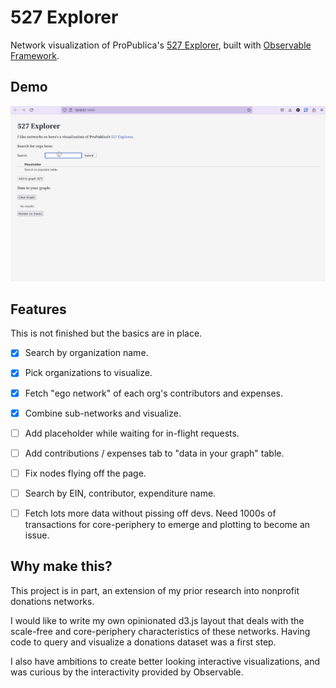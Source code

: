 # 527 Explorer

Network visualization of ProPublica's [527 Explorer](https://projects.propublica.org/527-explorer/), built with [Observable Framework](https://observablehq.com/platform/framework).

## Demo

![Demo](527-explorer.gif)

## Features

This is not finished but the basics are in place.
- [x] Search by organization name.
- [x] Pick organizations to visualize.
- [x] Fetch "ego network" of each org's contributors and expenses.
- [x] Combine sub-networks and visualize.
- [ ] Add placeholder while waiting for in-flight requests.
- [ ] Add contributions / expenses tab to "data in your graph" table.
- [ ] Fix nodes flying off the page.
- [ ] Search by EIN, contributor, expenditure name.
- [ ] Fetch lots more data without pissing off devs. Need 1000s of transactions for core-periphery to emerge and plotting to become an issue.


## Why make this?

This project is in part, an extension of my prior research into nonprofit donations networks. 

I would like to write my own opinionated d3.js layout that deals with the scale-free and core-periphery characteristics of these networks. Having code to query and visualize a donations dataset was a first step.

I also have ambitions to create better looking interactive visualizations, and was curious by the interactivity provided by Observable.
